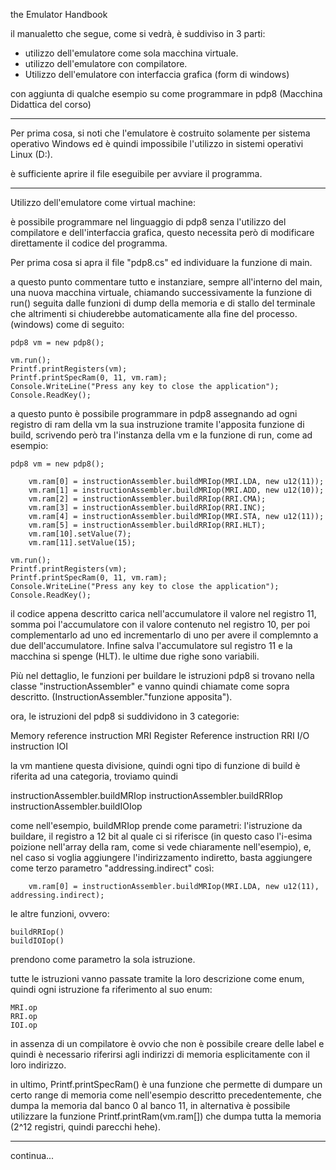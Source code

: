 the Emulator Handbook

il manualetto che segue, come si vedrà, è suddiviso in 3 parti:

- utilizzo dell'emulatore come sola macchina virtuale.
- utilizzo dell'emulatore con compilatore.
- Utilizzo dell'emulatore con interfaccia grafica (form di windows)

con aggiunta di qualche esempio su come programmare in pdp8 (Macchina Didattica del corso)

----------------------------------------------------------------------------------------------------------------------------

Per prima cosa, si noti che l'emulatore è costruito solamente per sistema operativo Windows ed è quindi impossibile l'utilizzo in sistemi operativi Linux (D:).

è sufficiente aprire il file eseguibile per avviare il programma.

----------------------------------------------------------------------------------------------------------------------------

Utilizzo dell'emulatore come virtual machine:

è possibile programmare nel linguaggio di pdp8 senza l'utilizzo del compilatore e dell'interfaccia grafica, questo necessita però di modificare direttamente il codice del programma.

Per prima cosa si apra il file "pdp8.cs" ed individuare la funzione di main. 

a questo punto commentare tutto e instanziare, sempre all'interno del main, una nuova macchina virtuale, chiamando successivamente la funzione di run() seguita dalle funzioni di dump della memoria e di stallo del terminale che altrimenti si chiuderebbe automaticamente alla fine del processo. (windows)
come di seguito:

    pdp8 vm = new pdp8();

    vm.run();
    Printf.printRegisters(vm);
    Printf.printSpecRam(0, 11, vm.ram);
    Console.WriteLine("Press any key to close the application");
    Console.ReadKey();

a questo punto è possibile programmare in pdp8 assegnando ad ogni registro di ram della vm la sua instruzione tramite l'apposita funzione di build, scrivendo però tra l'instanza della vm e la funzione di run, 
come ad esempio:

    pdp8 vm = new pdp8();

        vm.ram[0] = instructionAssembler.buildMRIop(MRI.LDA, new u12(11));
        vm.ram[1] = instructionAssembler.buildMRIop(MRI.ADD, new u12(10));
        vm.ram[2] = instructionAssembler.buildRRIop(RRI.CMA);
        vm.ram[3] = instructionAssembler.buildRRIop(RRI.INC);
        vm.ram[4] = instructionAssembler.buildMRIop(MRI.STA, new u12(11));
        vm.ram[5] = instructionAssembler.buildRRIop(RRI.HLT);
        vm.ram[10].setValue(7);
        vm.ram[11].setValue(15);

    vm.run();
    Printf.printRegisters(vm);
    Printf.printSpecRam(0, 11, vm.ram);
    Console.WriteLine("Press any key to close the application");
    Console.ReadKey();

il codice appena descritto carica nell'accumulatore il valore nel registro 11, somma poi l'accumulatore con il valore contenuto nel registro 10, per poi complementarlo ad uno ed incrementarlo di uno per avere il complemnto a due dell'accumulatore. Infine salva l'accumulatore sul registro 11 e la macchina si spenge (HLT).
le ultime due righe sono variabili.

Più nel dettaglio, le funzioni per buildare le istruzioni pdp8 si trovano nella classe "instructionAssembler" e vanno quindi chiamate come sopra descritto. (InstructionAssembler."funzione apposita").

ora, le istruzioni del pdp8 si suddividono in 3 categorie: 

Memory reference instruction    MRI
Register Reference instruction  RRI
I/O instruction                 IOI

la vm mantiene questa divisione, quindi ogni tipo di funzione di build è riferita ad una categoria, troviamo quindi 

instructionAssembler.buildMRIop
instructionAssembler.buildRRIop
instructionAssembler.buildIOIop

come nell'esempio, buildMRIop prende come parametri: l'istruzione da buildare, il registro a 12 bit al quale ci si riferisce (in questo caso l'i-esima poizione nell'array della ram, come si vede chiaramente nell'esempio), e, nel caso si voglia aggiungere l'indirizzamento indiretto, basta aggiungere come terzo parametro "addressing.indirect"
così:

        vm.ram[0] = instructionAssembler.buildMRIop(MRI.LDA, new u12(11), addressing.indirect);

le altre funzioni, ovvero:

    buildRRIop()
    buildIOIop()

prendono come parametro la sola istruzione.

tutte le istruzioni vanno passate tramite la loro descrizione come enum, quindi ogni istruzione fa riferimento al suo enum:

    MRI.op
    RRI.op
    IOI.op

in assenza di un compilatore è ovvio che non è possibile creare delle label e quindi è necessario riferirsi agli indirizzi di memoria esplicitamente con il loro indirizzo.

in ultimo, Printf.printSpecRam() è una funzione che permette di dumpare un certo range di memoria come nell'esempio descritto precedentemente, che dumpa la memoria dal banco 0 al banco 11, in alternativa è possibile utilizzare la funzione Printf.printRam(vm.ram[]) che dumpa tutta la memoria (2^12 registri, quindi parecchi hehe).

----------------------------------------------------------------------------------------------------------------------------

continua...





